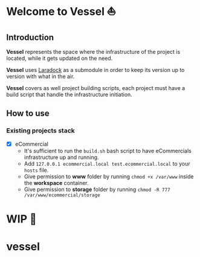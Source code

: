 # Welcome to Vessel ⛵
## Introduction
**Vessel** represents the space where the infrastructure of the project is located, while it gets updated on the need.

**Vessel** uses [Laradock](https://github.com/laradock/laradock) as a submodule in order to keep its version up to version with what in the air.

**Vessel** covers as well project building scripts, each project must have a build script that handle the infrastructure initiation.

## How to use
### Existing projects stack
- [x] eCommercial
    - It's sufficient to run the `build.sh` bash script to have eCommercials infrastructure up and running.
    - Add `127.0.0.1 ecommercial.local test.ecommercial.local` to your `hosts` file.
    - Give permission to **www** folder by running `chmod +x /var/www` inside the **workspace** container.
    - Give permission to **storage** folder by running `chmod -R 777 /var/www/ecommercial/storage`

# WIP :construction:
# vessel

